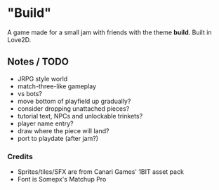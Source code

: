 # "Build"

A game made for a small jam with friends with the theme **build**. Built in Love2D.


## Notes / TODO
- JRPG style world
- match-three-like gameplay
- vs bots?
- move bottom of playfield up gradually?
- consider dropping unattached pieces?
- tutorial text, NPCs and unlockable trinkets?
- player name entry?
- draw where the piece will land?
- port to playdate (after jam?)

### Credits

* Sprites/tiles/SFX are from Canari Games' 1BIT asset pack
* Font is Somepx's Matchup Pro
